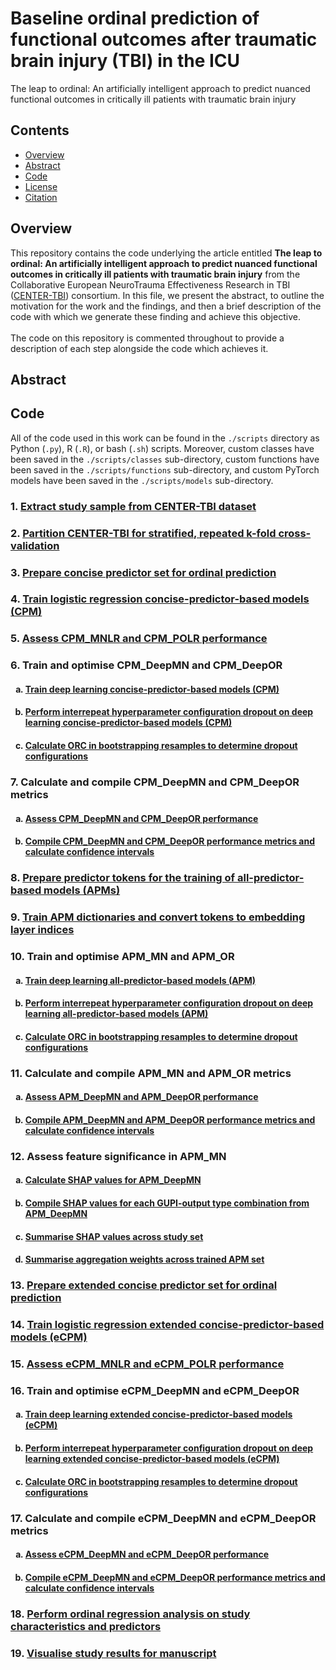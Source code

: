 # Baseline ordinal prediction of functional outcomes after traumatic brain injury (TBI) in the ICU
The leap to ordinal: An artificially intelligent approach to predict nuanced functional outcomes in critically ill patients with traumatic brain injury

## Contents

- [Overview](#overview)
- [Abstract](#abstract)
- [Code](#code)
- [License](./LICENSE)
- [Citation](#citation)

## Overview

This repository contains the code underlying the article entitled **The leap to ordinal: An artificially intelligent approach to predict nuanced functional outcomes in critically ill patients with traumatic brain injury** from the Collaborative European NeuroTrauma Effectiveness Research in TBI ([CENTER-TBI](https://www.center-tbi.eu/)) consortium. In this file, we present the abstract, to outline the motivation for the work and the findings, and then a brief description of the code with which we generate these finding and achieve this objective.\
\
The code on this repository is commented throughout to provide a description of each step alongside the code which achieves it.

## Abstract

## Code 
All of the code used in this work can be found in the `./scripts` directory as Python (`.py`), R (`.R`), or bash (`.sh`) scripts. Moreover, custom classes have been saved in the `./scripts/classes` sub-directory, custom functions have been saved in the `./scripts/functions` sub-directory, and custom PyTorch models have been saved in the `./scripts/models` sub-directory.

### 1. [Extract study sample from CENTER-TBI dataset](scripts/01_extract_study_sample.py)

### 2. [Partition CENTER-TBI for stratified, repeated k-fold cross-validation](scripts/02_partition_for_repeated_cv.py)

### 3. [Prepare concise predictor set for ordinal prediction](scripts/03_prepare_concise_predictor_set.R)

### 4. [Train logistic regression concise-predictor-based models (CPM)](scripts/04_CPM_logreg.py)

### 5. [Assess CPM_MNLR and CPM_POLR performance](scripts/05_CPM_logreg_performance.py)

### 6. Train and optimise CPM_DeepMN and CPM_DeepOR

<ol type="a">
  <h4><li><a href="scripts/06a_CPM_deep.py">Train deep learning concise-predictor-based models (CPM)</a></li></h4>
  <h4><li><a href="scripts/06b_CPM_deep_interrepeat_dropout.py">Perform interrepeat hyperparameter configuration dropout on deep learning concise-predictor-based models (CPM)</a></li></h4>
  <h4><li><a href="scripts/06c_CPM_deep_hyperparameter_testing.py">Calculate ORC in bootstrapping resamples to determine dropout configurations</a></li></h4>
</ol>

### 7. Calculate and compile CPM_DeepMN and CPM_DeepOR metrics

<ol type="a">
  <h4><li><a href="scripts/07a_CPM_deep_performance.py">Assess CPM_DeepMN and CPM_DeepOR performance</a></li></h4>
  <h4><li><a href="scripts/07b_CPM_compile_metrics.py">Compile CPM_DeepMN and CPM_DeepOR performance metrics and calculate confidence intervals</a></li></h4>
</ol>

### 8. [Prepare predictor tokens for the training of all-predictor-based models (APMs)](scripts/08_prepare_APM_tokens.R)

### 9. [Train APM dictionaries and convert tokens to embedding layer indices](scripts/09_prepare_APM_dictionaries.py)

### 10. Train and optimise APM_MN and APM_OR

<ol type="a">
  <h4><li><a href="scripts/10a_APM_deep.py">Train deep learning all-predictor-based models (APM)</a></li></h4>
  <h4><li><a href="scripts/10b_APM_deep_interrepeat_dropout.py">Perform interrepeat hyperparameter configuration dropout on deep learning all-predictor-based models (APM)</a></li></h4>
  <h4><li><a href="scripts/10c_APM_deep_hyperparameter_testing.py">Calculate ORC in bootstrapping resamples to determine dropout configurations</a></li></h4>
</ol>

### 11. Calculate and compile APM_MN and APM_OR metrics

<ol type="a">
  <h4><li><a href="scripts/11a_APM_deep_performance.py">Assess APM_DeepMN and APM_DeepOR performance</a></li></h4>
  <h4><li><a href="scripts/11b_APM_compile_metrics.py">Compile APM_DeepMN and APM_DeepOR performance metrics and calculate confidence intervals</a></li></h4>
</ol>

### 12. Assess feature significance in APM_MN

<ol type="a">
  <h4><li><a href="scripts/12a_APM_deep_SHAP.py">Calculate SHAP values for APM_DeepMN</a></li></h4>
  <h4><li><a href="scripts/12b_APM_compile_SHAP.py">Compile SHAP values for each GUPI-output type combination from APM_DeepMN</a></li></h4>
  <h4><li><a href="scripts/12c_APM_summarise_SHAP.py">Summarise SHAP values across study set</a></li></h4>
  <h4><li><a href="scripts/12d_APM_compile_significance_weights.py">Summarise aggregation weights across trained APM set</a></li></h4>
</ol>

### 13. [Prepare extended concise predictor set for ordinal prediction](scripts/13_prepare_extended_concise_predictor_set.R)

### 14. [Train logistic regression extended concise-predictor-based models (eCPM)](scripts/14_eCPM_logreg.py)

### 15. [Assess eCPM_MNLR and eCPM_POLR performance](scripts/15_eCPM_logreg_performance.py)

### 16. Train and optimise eCPM_DeepMN and eCPM_DeepOR

<ol type="a">
  <h4><li><a href="scripts/16a_eCPM_deep.py">Train deep learning extended concise-predictor-based models (eCPM)</a></li></h4>
  <h4><li><a href="scripts/16b_eCPM_deep_interrepeat_dropout.py">Perform interrepeat hyperparameter configuration dropout on deep learning extended concise-predictor-based models (eCPM)</a></li></h4>
  <h4><li><a href="scripts/16c_eCPM_deep_hyperparameter_testing.py">Calculate ORC in bootstrapping resamples to determine dropout configurations</a></li></h4>
</ol>

### 17. Calculate and compile eCPM_DeepMN and eCPM_DeepOR metrics

<ol type="a">
  <h4><li><a href="scripts/17a_eCPM_deep_performance.py">Assess eCPM_DeepMN and eCPM_DeepOR performance</a></li></h4>
  <h4><li><a href="scripts/17b_eCPM_compile_metrics.py">Compile eCPM_DeepMN and eCPM_DeepOR performance metrics and calculate confidence intervals</a></li></h4>
</ol>

### 18. [Perform ordinal regression analysis on study characteristics and predictors](scripts/18_ordinal_regression_analysis.py)

### 19. [Visualise study results for manuscript](scripts/19_manuscript_visualisations.R)
